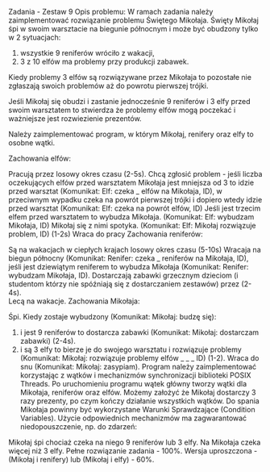 Zadania - Zestaw 9
Opis problemu:
W ramach zadania należy zaimplementować rozwiązanie problemu Świętego Mikołaja.
Święty Mikołaj śpi w swoim warsztacie na biegunie północnym i może być obudzony tylko w 2 sytuacjach:
1) wszystkie 9 reniferów wróciło z wakacji,
2) 3 z 10 elfów ma problemy przy produkcji zabawek.

Kiedy problemy 3 elfów są rozwiązywane przez Mikołaja to pozostałe nie zgłaszają swoich problemów aż do powrotu pierwszej trójki.

Jeśli Mikołaj się obudzi i zastanie jednocześnie 9 reniferów i 3 elfy przed swoim warsztatem to stwierdza że problemy elfów mogą poczekać i ważniejsze jest rozwiezienie prezentów. 

Należy zaimplementować program, w którym Mikołaj, renifery oraz elfy to osobne wątki.

Zachowania elfów:

Pracują przez losowy okres czasu (2-5s).
Chcą zgłosić problem - jeśli liczba oczekujących elfów przed warsztatem Mikołaja jest mniejsza od 3 to idzie przed warsztat (Komunikat: Elf: czeka _ elfów na Mikołaja, ID), w przeciwnym wypadku czeka na powrót pierwszej trójki i dopiero wtedy idzie przed warsztat (Komunikat: Elf: czeka na powrót elfów, ID)
Jeśli jest trzecim elfem przed warsztatem to wybudza Mikołaja. (Komunikat: Elf: wybudzam Mikołaja, ID)
Mikołaj się z nimi spotyka. (Komunikat: Elf: Mikołaj rozwiązuje problem, ID) (1-2s)
Wraca do pracy
Zachowania reniferów:

Są na wakacjach w ciepłych krajach losowy okres czasu (5-10s)
Wracaja na biegun północny (Komunikat: Renifer: czeka _ reniferów na Mikołaja, ID), jeśli jest dziewiątym reniferem to wybudza Mikołaja (Komunikat: Renifer: wybudzam Mikołaja, ID).
Dostarczają zabawki grzecznym dzieciom (i studentom którzy nie spóźniają się z dostarczaniem zestawów) przez (2-4s).   
Lecą na wakacje.
Zachowania Mikołaja:

Śpi.
Kiedy zostaje wybudzony (Komunikat: Mikołaj: budzę się):
1) i jest 9 reniferów to dostarcza zabawki (Komunikat: Mikołaj: dostarczam zabawki) (2-4s).
2) i są 3 elfy to bierze je do swojego warsztatu i rozwiązuje problemy (Komunikat: Mikołaj: rozwiązuje problemy elfów _ _ _ ID) (1-2).
Wraca do snu (Komunikat: Mikołaj: zasypiam).
Program należy zaimplementować korzystając z wątków i mechanizmów synchronizacji biblioteki POSIX Threads. Po uruchomieniu programu wątek główny tworzy wątki dla Mikołaja, reniferów oraz elfów. Możemy założyć że Mikołaj dostarczy 3 razy prezenty, po czym kończy działanie wszystkich wątków. Do spania Mikołaja powinny być wykorzystane Warunki Sprawdzające (Condition Variables). Użycie odpowiednich mechanizmów ma zagwarantować niedopouszczenie, np. do zdarzeń:

Mikołaj śpi chociaż czeka na niego 9 reniferów lub 3 elfy.
Na Mikołaja czeka więcej niż 3 elfy.
Pełne rozwiązanie zadania - 100%. Wersja uproszczona - (Mikołaj i renifery) lub (Mikołaj i elfy) - 60%.